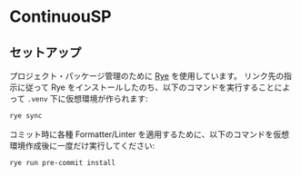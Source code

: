 # ContinuouSP
## セットアップ
プロジェクト・パッケージ管理のために [Rye](https://rye-up.com/) を使用しています。
リンク先の指示に従って Rye をインストールしたのち、以下のコマンドを実行することによって `.venv` 下に仮想環境が作られます:

```bash
rye sync
```

コミット時に各種 Formatter/Linter を適用するために、以下のコマンドを仮想環境作成後に一度だけ実行してください:

```bash
rye run pre-commit install
```

